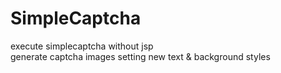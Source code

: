# SimpleCaptcha
execute simplecaptcha without jsp 
<br>generate captcha images setting new text & background styles
